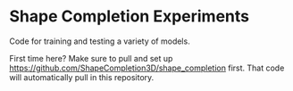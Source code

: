 # Shape Completion Experiments
Code for training and testing a variety of models.

First time here? Make sure to pull and set up https://github.com/ShapeCompletion3D/shape_completion first. That code will automatically pull in this repository.
